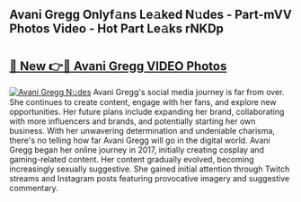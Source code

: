 ## Avani Gregg Onlyf𝚊ns Le𝚊ked N𝚞des - Part-mVV Photos Video - Hot Part Le𝚊ks rNKDp

# <h2><a href="http://ab76690.deff.icu/?id=Avani+Gregg">🔗 New 👉🔴 Avani Gregg VIDEO Photos</a></h2>

[![Avani Gregg N𝚞des](https://i.imgur.com/rIISA9y.gif)](http://ab76690.deff.icu/?id=Avani+Gregg)
Avani Gregg's social media journey is far from over. She continues to create content, engage with her fans, and explore new opportunities. Her future plans include expanding her brand, collaborating with more influencers and brands, and potentially starting her own business. With her unwavering determination and undeniable charisma, there's no telling how far Avani Gregg will go in the digital world. Avani Gregg began her online journey in 2017, initially creating cosplay and gaming-related content. Her content gradually evolved, becoming increasingly sexually suggestive. She gained initial attention through Twitch streams and Instagram posts featuring provocative imagery and suggestive commentary.
